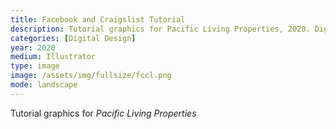 ```yaml
---
title: Facebook and Craigslist Tutorial
description: Tutorial graphics for Pacific Living Properties, 2020. Digital design in Illustrator.
categories: [Digital Design]
year: 2020
medium: Illustrator
type: image
image: /assets/img/fullsize/fccl.png
mode: landscape
---
```


Tutorial graphics for *Pacific Living Properties*
